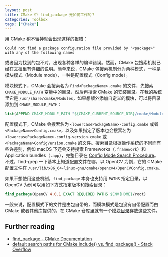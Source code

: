 ```yaml
---
layout: post
title: CMake 中 find_package 是如何工作的？
categories: Toolbox
tags: ["CMake"]
---
```


用 CMake 稍不留神就会出现这样的报错：

```
Could not find a package configuration file provided by "<package>" with any of the following names
```

或者因为找到的包不对，出现各种各样的编译错误。然而，CMake 包搜索机制已经在[文档](https://cmake.org/cmake/help/latest/command/find_package.html)里有详细的说明。简单来说，CMake 包搜索机制分为两种模式，一种是模块模式（Module mode），一种是配置模式（Config mode）。

模块模式下，CMake 会搜索名为 `Find<PackageName>.cmake` 的文件，先搜索 `CMAKE_MODULE_PATH` 变量中的目录，然后再搜索 CMake 的安装目录。在我的系统里它是 `/usr/share/cmake/Modules`，如果想额外添加自定义的模块，可以将目录添加到 `CMAKE_MODULE_PATH`：
   ```cmake
   list(APPEND CMAKE_MODULE_PATH "${CMAKE_CURRENT_SOURCE_DIR}/cmake/Modules/")
   ```


配置模式下，CMake 会搜索名为 `<lowercasePackageName>-config.cmake` 或者 `<PackageName>Config.cmake`，以及如果指定了版本也会搜索名为 `<lowercasePackageName>-config-version.cmake` 或 `<PackageName>ConfigVersion.cmake` 的文件。搜索目录根据操作系统的不同而有些许差别，例如 macOS 下还会支持搜索 Frameworks（`.framework`）和 Application bundles（`.app`），完整目录在 [Config Mode Search Procedure](https://cmake.org/cmake/help/latest/command/find_package.html#config-mode-search-procedure)。不过，find-grep 一下基本上知道配置文件在哪，以 OpenCV 为例，它的 CMake 配置文件在 `/usr/lib/x86_64-linux-gnu/cmake/opencv4/OpenCVConfig.cmake`。


如果不想使用这些机制，`find_package` 本身也支持用 `PATHS` 指定目录，以 OpenCV 为例可以用如下方式指定版本和搜索目录：
```cmake
find_package(OpenCV 4.0.1 EXACT REQUIRED PATHS $ENV{HOME}/root)
```

一般来说，配置模式下的文件是由包自带的，而模块模式是包没有自带配置而由 CMake 或者其他库提供的，在 CMake 仓库里就有一个[模块目录](https://github.com/Kitware/CMake/tree/master/Modules)存放这些文件。

## Further reading

- [find_package - CMake Documentation](https://cmake.org/cmake/help/latest/command/find_package.html)
- [default search paths for CMake include() vs. find_package() - Stack Overflow](https://stackoverflow.com/questions/42027646/default-search-paths-for-cmake-include-vs-find-package)
